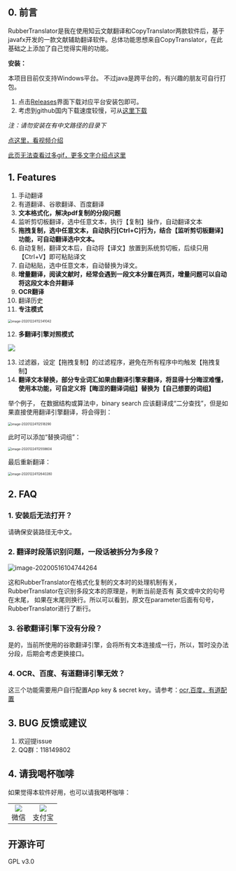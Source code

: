 
## 0. 前言

RubberTranslator是我在使用知云文献翻译和CopyTranslator两款软件后，基于javafx开发的一款文献辅助翻译软件。总体功能思想来自CopyTranslator，在此基础之上添加了自己觉得实用的功能。

**安装：**

本项目目前仅支持Windows平台。 不过java是跨平台的，有兴趣的朋友可自行打包。

1. 点击[Releases](https://github.com/ravenxrz/RubberTranslator/releases)界面下载对应平台安装包即可。
2. 考虑到github国内下载速度较慢，可从[这里下载](https://ravenxrz.lanzous.com/b01bezbcf)

*注：请勿安装在有中文路径的目录下*

[点这里，看视频介绍](https://www.bilibili.com/video/BV1aA411t7pY)

[此页无法查看过多gif，更多文字介绍点这里](https://ravenxrz.gitee.io/archives/a79932ef.html)

## 1. Features

1. 手动翻译
2. 有道翻译、谷歌翻译、百度翻译
3. **文本格式化，解决pdf复制的分段问题**
4. 监听剪切板翻译，选中任意文本，执行【复制】操作，自动翻译文本
5. **拖拽复制，选中任意文本，自动执行[Ctrl+C]行为，结合【监听剪切板翻译】功能，可自动翻译选中文本。**
6. 自动复制，翻译文本后，自动将【译文】放置到系统剪切板，后续只用【Ctrl+V】即可粘贴译文
7. 自动粘贴，选中任意文本，自动替换为译文。
8. **增量翻译，阅读文献时，经常会遇到一段文本分置在两页，增量问题可以自动将这段文本合并翻译**
9. **OCR翻译**
10. 翻译历史
11. **专注模式**

<img src="https://cdn.jsdelivr.net/gh/ravenxrz/PicBed/img/image-20201224112341042.png" alt="image-20201224112341042" style="zoom:50%;" />

12. **多翻译引擎对照模式**

![](https://cdn.jsdelivr.net/gh/ravenxrz/PicBed/img/compare.gif)

13. 过滤器，设定【拖拽复制】的过滤程序，避免在所有程序中均触发【拖拽复制】
14. **翻译文本替换，部分专业词汇如果由翻译引擎来翻译，将显得十分晦涩难懂，使用本功能，可自定义将【晦涩的翻译词组】替换为【自己想要的词组】**

举个例子， 在数据结构或算法中，binary search 应该翻译成“二分查找”，但是如果直接使用翻译引擎翻译，将会得到：

<img src="D:\坚果云同步\图库\image-20201224112518290.png" alt="image-20201224112518290" style="zoom:50%;" />

此时可以添加“替换词组”：

<img src="https://cdn.jsdelivr.net/gh/ravenxrz/PicBed/img/image-20201224112619645.png" alt="image-20201224112558604" style="zoom:50%;" />

最后重新翻译：

<img src="https://cdn.jsdelivr.net/gh/ravenxrz/PicBed/img/image-20201224112640280.png" alt="image-20201224112640280" style="zoom:50%;" />

## 2. FAQ

### 1. 安装后无法打开？

请确保安装路径无中文。

### 2. 翻译时段落识别问题，一段话被拆分为多段？

![image-20200516104744264](https://s3.ax1x.com/2020/12/06/DXwK4s.png)

这和RubberTranslator在格式化复制的文本时的处理机制有关，RubberTranslator在识别多段文本的原理是，判断当前是否有 英文或中文的句号在末尾， 如果在末尾则换行。所以可以看到，原文在parameter后面有句号，RubberTranslator进行了断行。

### 3. 谷歌翻译引擎下没有分段？

是的，当前所使用的谷歌翻译引擎，会将所有文本连接成一行，所以，暂时没办法分段，后期会考虑更换接口。

### 4. OCR、百度、有道翻译引擎无效？

这三个功能需要用户自行配置App key & secret key。请参考：[ocr,百度，有道配置](https://ravenxrz.gitee.io/archives/2d8a0c3e.html)

## 3. BUG 反馈或建议

1. 欢迎提issue
2. QQ群：118149802

## 4. 请我喝杯咖啡

如果觉得本软件好用，也可以请我喝杯咖啡：

<table>     
    <tr>        
        <td >
            <center><img src="https://s3.ax1x.com/2020/12/06/DXwQCn.png" ><br>微信
            </center>
        </td>        
        <td >
            <center><img src="https://s3.ax1x.com/2020/12/06/DXwl3q.png"  ><br>支付宝
            </center>
        </td>    
    </tr>      
    <tr>         
</table>


## 开源许可

GPL v3.0
